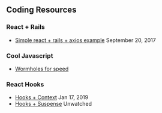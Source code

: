 ## Coding Resources

### React + Rails
- [Simple react + rails + axios example](https://www.sitepoint.com/react-rails-5-1/) September 20, 2017

### Cool Javascript
- [Wormholes for speed](https://dzone.com/articles/wormholes-in-javascript)

### React Hooks
- [Hooks + Context](https://dzone.com/articles/react-hooks-whats-going-to-happen-to-react-context) Jan 17, 2019
- [Hooks + Suspense](https://www.youtube.com/watch?v=xcZXS_VEJS0&list=PLV5CVI1eNcJgNqzNwcs4UKrlJdhfDjshf) Unwatched
